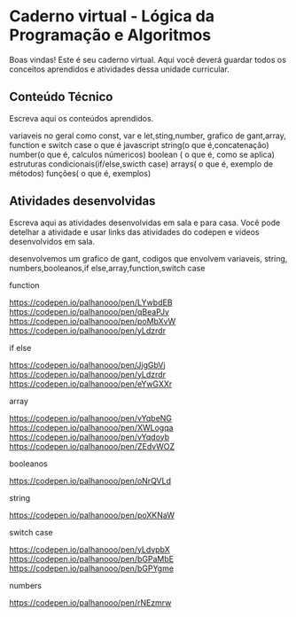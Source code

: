# Caderno virtual - Lógica da Programação e Algoritmos
Boas vindas! Este é seu caderno virtual. Aqui você deverá guardar todos os conceitos aprendidos e atividades dessa unidade curricular. 


## Conteúdo Técnico
Escreva aqui os conteúdos aprendidos.

variaveis no geral como const, var e let,sting,number, grafico de gant,array, function e switch case
o que é javascript
string(o que é,concatenação)
number(o que é, calculos númericos)
boolean ( o que é, como se aplica)
estruturas condicionais(if/else,swicth case)
arrays( o que é, exemplo de métodos)
funções( o que é, exemplos)


## Atividades desenvolvidas
Escreva aqui as atividades desenvolvidas em sala e para casa. Você pode detelhar a atividade e usar links das atividades do codepen e vídeos desenvolvidos em sala. 

desenvolvemos um grafico de gant, codigos que envolvem variaveis, string, numbers,booleanos,if else,array,function,switch case

function 

https://codepen.io/palhanooo/pen/LYwbdEB
https://codepen.io/palhanooo/pen/qBeaPJy
https://codepen.io/palhanooo/pen/poMbXvW
https://codepen.io/palhanooo/pen/yLdzrdr

if else

https://codepen.io/palhanooo/pen/JjgGbVj
https://codepen.io/palhanooo/pen/yLdzrdr
https://codepen.io/palhanooo/pen/eYwGXXr

array 

https://codepen.io/palhanooo/pen/vYqbeNG
https://codepen.io/palhanooo/pen/XWLogqa
https://codepen.io/palhanooo/pen/vYqdoyb
https://codepen.io/palhanooo/pen/ZEdvWOZ

booleanos

https://codepen.io/palhanooo/pen/oNrQVLd

string

https://codepen.io/palhanooo/pen/poXKNaW

switch case

https://codepen.io/palhanooo/pen/yLdvpbX
https://codepen.io/palhanooo/pen/bGPaMbE
https://codepen.io/palhanooo/pen/bGPYgme

numbers

https://codepen.io/palhanooo/pen/rNEzmrw
